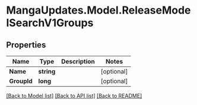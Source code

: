 # MangaUpdates.Model.ReleaseModelSearchV1Groups

## Properties

Name | Type | Description | Notes
------------ | ------------- | ------------- | -------------
**Name** | **string** |  | [optional] 
**GroupId** | **long** |  | [optional] 

[[Back to Model list]](../README.md#documentation-for-models) [[Back to API list]](../README.md#documentation-for-api-endpoints) [[Back to README]](../README.md)

